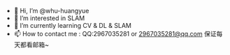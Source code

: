- 👋 Hi, I’m @whu-huangyue
- 👀 I’m interested in SLAM
- 🌱 I’m currently learning CV & DL & SLAM
- 📫 How to contact me : QQ:2967035281 or 2967035281@qq.com 保证每天都看邮箱~

<!---
whu-huangyue/whu-huangyue is a ✨ special ✨ repository because its `README.md` (this file) appears on your GitHub profile.
You can click the Preview link to take a look at your changes.
--->
